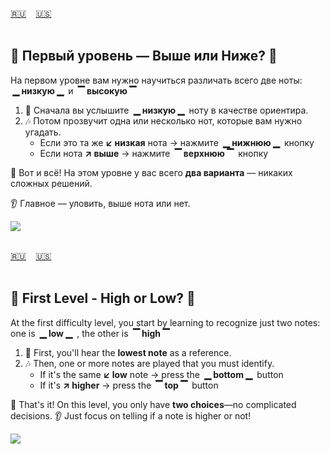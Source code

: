 <span id="ru"><a href='#ru'>🇷🇺</a> &nbsp;&nbsp;&nbsp;<a href='#en'>🇺🇸</a> &nbsp;&nbsp;&nbsp;</span><br><br>

## 🎵 Первый уровень — Выше или Ниже? 🎵

На первом уровне вам нужно научиться различать всего две ноты: **&nbsp;▁&nbsp;низкую&nbsp;▁&nbsp;** и **&nbsp;▔&nbsp;высокую&nbsp;▔**
1. 🎵 Сначала вы услышите **&nbsp;▁&nbsp;низкую&nbsp;▁&nbsp;** ноту в качестве ориентира.
1. 🎶 Потом прозвучит одна или несколько нот, которые вам нужно угадать.
   - Если это та же **↙&nbsp;низкая** нота → нажмите **&nbsp;▁&nbsp;нижнюю&nbsp;▁&nbsp;** кнопку
   - Если нота **↗&nbsp;выше** → нажмите **&nbsp;▔&nbsp;верхнюю&nbsp;▔&nbsp;** кнопку

🎯 Вот и всё! На этом уровне у вас всего **два варианта** — никаких сложных решений.

👂 Главное — уловить, выше нота или нет.

![](https://github.com/user-attachments/assets/98495bdd-7658-4edb-b489-382de1820772)<br><br>

<span id="en"><a href='#ru'>🇷🇺</a> &nbsp;&nbsp;&nbsp;<a href='#en'>🇺🇸</a> &nbsp;&nbsp;&nbsp;</span><br><br>

## 🎵 First Level - High or Low? 🎵

At the first difficulty level, you start by learning to recognize just two notes: one is **&nbsp;▁&nbsp;low&nbsp;▁&nbsp;** , the other is **&nbsp;▔&nbsp;high&nbsp;▔&nbsp;**

1. 🎵 First, you'll hear the **lowest note** as a reference.
2. 🎶 Then, one or more notes are played that you must identify.
   - If it's the same **↙&nbsp;low** note → press the **&nbsp;▁&nbsp;bottom&nbsp;▁&nbsp;** button
   - If it's **↗&nbsp;higher** → press the **&nbsp;▔&nbsp;top&nbsp;▔&nbsp;** button

🎯 That's it! On this level, you only have **two choices**—no complicated decisions.
👂 Just focus on telling if a note is higher or not!

![](https://github.com/user-attachments/assets/98495bdd-7658-4edb-b489-382de1820772)

<br><br>

